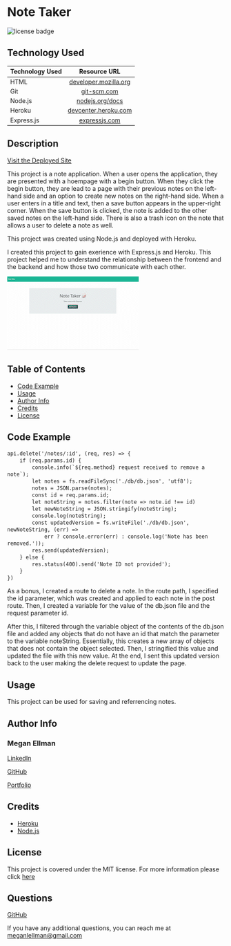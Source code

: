# Note Taker
![license badge](https://img.shields.io/static/v1?label=license&message=MIT&color=blue)

## Technology Used 

| Technology Used         | Resource URL           | 
| ------------- |:-------------:| 
| HTML    | [developer.mozilla.org](https://developer.mozilla.org/en-US/docs/Web/HTML) |      |   
| Git | [git-scm.com](https://git-scm.com/)     |    
| Node.js | [nodejs.org/docs](https://nodejs.org/docs/latest-v16.x/api/) |
| Heroku | [devcenter.heroku.com](https://devcenter.heroku.com/categories/reference)
| Express.js | [expressjs.com](https://expressjs.com/en/guide/routing.html)


## Description

[Visit the Deployed Site](https://sleepy-shore-79975.herokuapp.com/)
    
This project is a note application. When a user opens the application, they are presented with a hoempage with a begin button. When they click the begin button, they are lead to a page with their previous notes on the left-hand side and an option to create new notes on the right-hand side. When a user enters in a title and text, then a save button appears in the upper-right corner. When the save button is clicked, the note is added to the other saved notes on the left-hand side. There is also a trash icon on the note that allows a user to delete a note as well.

This project was created using Node.js and deployed with Heroku.

I created this project to gain exerience with Express.js and Heroku. This project helped me to understand the relationship between the frontend and the backend and how those two communicate with each other.

![Note App Functionality](./assets/note-taker.gif)

  ## Table of Contents
- [Code Example](#code-example)
- [Usage](#usage)
- [Author Info](#author-info)
- [Credits](#credits)
- [License](#license)

## Code Example

```
api.delete('/notes/:id', (req, res) => {
    if (req.params.id) {
        console.info(`${req.method} request received to remove a note`);
        let notes = fs.readFileSync('./db/db.json', 'utf8');
        notes = JSON.parse(notes);
        const id = req.params.id;
        let noteString = notes.filter(note => note.id !== id)
        let newNoteString = JSON.stringify(noteString);
        console.log(noteString);
        const updatedVersion = fs.writeFile('./db/db.json', newNoteString, (err) =>
            err ? console.error(err) : console.log('Note has been removed.'));
        res.send(updatedVersion);
    } else {
        res.status(400).send('Note ID not provided');
    }
})
```

As a bonus, I created a route to delete a note. In the route path, I specified the id parameter, which was created and applied to each note in the post route. Then, I created a variable for the value of the db.json file and the request parameter id. 

After this, I filtered through the variable object of the contents of the db.json file and added any objects that do not have an id that match the parameter to the variable noteString. Essentially, this creates a new array of objects that does not contain the object selected. Then, I stringified this value and updated the file with this new value. At the end, I sent this updated version back to the user making the delete request to update the page. 

## Usage
  
This project can be used for saving and referrencing notes.

## Author Info

### Megan Ellman

[LinkedIn](https://www.linkedin.com/in/megan-ellman/)

[GitHub](https://github.com/megellman)

[Portfolio](https://megellman.github.io/portfolio/)
    
## Credits
    
- [Heroku](https://devcenter.heroku.com/categories/reference)
- [Node.js](https://nodejs.org/docs/latest-v16.x/api/)
    
## License
  
  This project is covered under the MIT license. For more information please click [here](https://choosealicense.com/)

## Questions

[GitHub](github.com/megellman)

If you have any additional questions, you can reach me at meganlellman@gmail.com